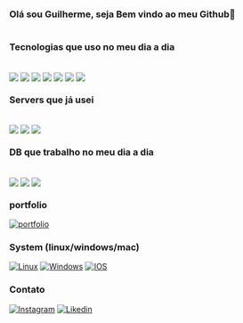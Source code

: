 
### Olá sou Guilherme, seja Bem vindo ao meu Github🤘

[![]()]()

###  Tecnologias que uso no meu dia a dia

<div style="display: inline_block"><br/>
    <img align='center' alt"Dart" src="https://img.shields.io/badge/Dart-0175C2?style=for-the-badge&logo=dart&logoColor=white">
    <img align='center' alt"python" src="https://img.shields.io/badge/Python-3776AB?style=for-the-badge&logo=python&logoColor=white">
    <img align='center' alt"JS" src="https://img.shields.io/badge/JavaScript-F7DF1E?style=for-the-badge&logo=javascript&logoColor=black">
    <img align='center' alt"Java" src="https://img.shields.io/badge/Java-ED8B00?style=for-the-badge&logo=java&logoColor=white">
    <img align='center' alt"Flutter" src="https://img.shields.io/badge/Flutter-02569B?style=for-the-badge&logo=flutter&logoColor=white">
    <img align='center' alt"React" src="https://img.shields.io/badge/React-20232A?style=for-the-badge&logo=react&logoColor=61DAFB">
    <img align='center' alt"Django" src="https://img.shields.io/badge/Django-092E20?style=for-the-badge&logo=django&logoColor=white">
</div>

### Servers que já usei
<div style="display: inline_block"><br/>
    <img align='center' alt"Heroku" src="https://img.shields.io/badge/Heroku-430098?style=for-the-badge&logo=heroku&logoColor=white">
    <img align='center' alt"AWS" src="https://img.shields.io/badge/Amazon_AWS-232F3E?style=for-the-badge&logo=amazon-aws&logoColor=white">
    <img align='center' alt"Oracle" src="https://img.shields.io/badge/Oracle-F80000?style=for-the-badge&logo=oracle&logoColor=black">
</div>


### DB que trabalho no meu dia a dia

<div style="display: inline_block"><br/>
    <img align='center' alt"Postgresql" src="https://img.shields.io/badge/PostgreSQL-316192?style=for-the-badge&logo=postgresql&logoColor=white">
    <img align='center' alt"Mysql" src="https://img.shields.io/badge/MySQL-005C84?style=for-the-badge&logo=mysql&logoColor=white">
    <img align='center' alt"Mysql" src="https://img.shields.io/badge/SQLite-07405E?style=for-the-badge&logo=sqlite&logoColor=white">
</div>

### portfolio

[![portfolio](https://img.shields.io/badge/Blogger-FF5722?style=for-the-badge&logo=blogger&logoColor=white)](https://sites.google.com/view/guilherme-o-carvalho/página-inicial)


### System (linux/windows/mac)
[![Linux](https://img.shields.io/badge/Linux-FCC624?style=for-the-badge&logo=linux&logoColor=black)]()
[![Windows](https://img.shields.io/badge/Windows-0078D6?style=for-the-badge&logo=windows&logoColor=white)]()
[![IOS](https://img.shields.io/badge/iOS-000000?style=for-the-badge&logo=ios&logoColor=white)]()


### Contato

[![Instagram](https://img.shields.io/badge/Instagram-E4405F?style=for-the-badge&logo=instagram&logoColor=white)](https://www.instagram.com/guilherme_oliveira_c/)
[![Likedin](https://img.shields.io/badge/LinkedIn-0077B5?style=for-the-badge&logo=linkedin&logoColor=white)](https://www.linkedin.com/in/guilherme-oliveira-c/)



